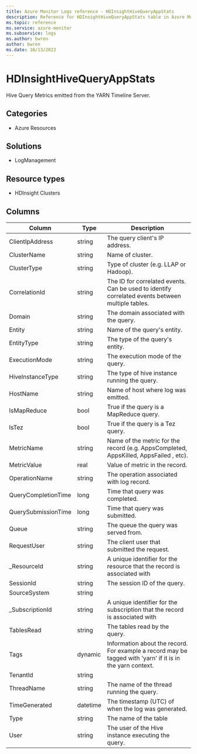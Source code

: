 ```yaml
---
title: Azure Monitor Logs reference - HDInsightHiveQueryAppStats
description: Reference for HDInsightHiveQueryAppStats table in Azure Monitor Logs.
ms.topic: reference
ms.service: azure-monitor
ms.subservice: logs
ms.author: bwren
author: bwren
ms.date: 10/13/2022
---
```


# HDInsightHiveQueryAppStats

 Hive Query Metrics emitted from the YARN Timeline Server.

## Categories

- Azure Resources
## Solutions

- LogManagement
## Resource types

- HDInsight Clusters




## Columns

| Column | Type | Description |
| --- | --- | --- |
| ClientIpAddress | string | The query client's IP address. |
| ClusterName | string | Name of cluster. |
| ClusterType | string | Type of cluster (e.g. LLAP or Hadoop). |
| CorrelationId | string | The ID for correlated events. Can be used to identify correlated events between multiple tables. |
| Domain | string | The domain associated with the query. |
| Entity | string | Name of the query's entity. |
| EntityType | string | The type of the query's entity. |
| ExecutionMode | string | The execution mode of the query. |
| HiveInstanceType | string | The type of hive instance running the query. |
| HostName | string | Name of host where log was emitted. |
| IsMapReduce | bool | True if the query is a MapReduce query. |
| IsTez | bool | True if the query is a Tez query. |
| MetricName | string | Name of the metric for the record (e.g. AppsCompleted, AppsKilled, AppsFailed , etc). |
| MetricValue | real | Value of metric in the record. |
| OperationName | string | The operation associated with log record. |
| QueryCompletionTime | long | Time that query was completed. |
| QuerySubmissionTime | long | Time that query was submitted. |
| Queue | string | The queue the query was served from. |
| RequestUser | string | The client user that submitted the request. |
| _ResourceId | string | A unique identifier for the resource that the record is associated with |
| SessionId | string | The session ID of the query. |
| SourceSystem | string |  |
| _SubscriptionId | string | A unique identifier for the subscription that the record is associated with |
| TablesRead | string | The tables read by the query. |
| Tags | dynamic | Information about the record. For example a record may be tagged with 'yarn' if it is in the yarn context. |
| TenantId | string |  |
| ThreadName | string | The name of the thread running the query. |
| TimeGenerated | datetime | The timestamp (UTC) of when the log was generated. |
| Type | string | The name of the table |
| User | string | The user of the Hive instance executing the query. |
